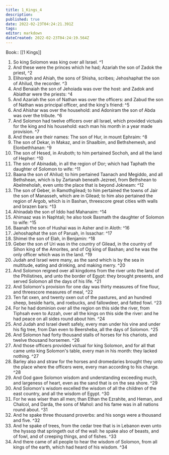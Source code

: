 ```yaml
---
title: 1_Kings_4
description: 
published: true
date: 2022-02-23T04:24:21.391Z
tags: 
editor: markdown
dateCreated: 2022-02-23T04:24:19.564Z
---
```


 Book:: [[1 Kings]]
 1. So king Solomon was king over all Israel. ^1
 2. And these were the princes which he had; Azariah the son of Zadok the priest, ^2
 3. Elihoreph and Ahiah, the sons of Shisha, scribes; Jehoshaphat the son of Ahilud, the recorder. ^3
 4. And Benaiah the son of Jehoiada was over the host: and Zadok and Abiathar were the priests: ^4
 5. And Azariah the son of Nathan was over the officers: and Zabud the son of Nathan was principal officer, and the king's friend: ^5
 6. And Ahishar was over the household: and Adoniram the son of Abda was over the tribute. ^6
 7. And Solomon had twelve officers over all Israel, which provided victuals for the king and his household: each man his month in a year made provision. ^7
 8. And these are their names: The son of Hur, in mount Ephraim: ^8
 9. The son of Dekar, in Makaz, and in Shaalbim, and Bethshemesh, and Elonbethhanan: ^9
 10. The son of Hesed, in Aruboth; to him pertained Sochoh, and all the land of Hepher: ^10
 11. The son of Abinadab, in all the region of Dor; which had Taphath the daughter of Solomon to wife: ^11
 12. Baana the son of Ahilud; to him pertained Taanach and Megiddo, and all Bethshean, which is by Zartanah beneath Jezreel, from Bethshean to Abelmeholah, even unto the place that is beyond Jokneam: ^12
 13. The son of Geber, in Ramothgilead; to him pertained the towns of Jair the son of Manasseh, which are in Gilead; to him also pertained the region of Argob, which is in Bashan, threescore great cities with walls and brazen bars: ^13
 14. Ahinadab the son of Iddo had Mahanaim: ^14
 15. Ahimaaz was in Naphtali; he also took Basmath the daughter of Solomon to wife: ^15
 16. Baanah the son of Hushai was in Asher and in Aloth: ^16
 17. Jehoshaphat the son of Paruah, in Issachar: ^17
 18. Shimei the son of Elah, in Benjamin: ^18
 19. Geber the son of Uri was in the country of Gilead, in the country of Sihon king of the Amorites, and of Og king of Bashan; and he was the only officer which was in the land. ^19
 20. Judah and Israel were many, as the sand which is by the sea in multitude, eating and drinking, and making merry. ^20
 21. And Solomon reigned over all kingdoms from the river unto the land of the Philistines, and unto the border of Egypt: they brought presents, and served Solomon all the days of his life. ^21
 22. And Solomon's provision for one day was thirty measures of fine flour, and threescore measures of meal, ^22
 23. Ten fat oxen, and twenty oxen out of the pastures, and an hundred sheep, beside harts, and roebucks, and fallowdeer, and fatted fowl. ^23
 24. For he had dominion over all the region on this side the river, from Tiphsah even to Azzah, over all the kings on this side the river: and he had peace on all sides round about him. ^24
 25. And Judah and Israel dwelt safely, every man under his vine and under his fig tree, from Dan even to Beersheba, all the days of Solomon. ^25
 26. And Solomon had forty thousand stalls of horses for his chariots, and twelve thousand horsemen. ^26
 27. And those officers provided victual for king Solomon, and for all that came unto king Solomon's table, every man in his month: they lacked nothing. ^27
 28. Barley also and straw for the horses and dromedaries brought they unto the place where the officers were, every man according to his charge. ^28
 29. And God gave Solomon wisdom and understanding exceeding much, and largeness of heart, even as the sand that is on the sea shore. ^29
 30. And Solomon's wisdom excelled the wisdom of all the children of the east country, and all the wisdom of Egypt. ^30
 31. For he was wiser than all men; than Ethan the Ezrahite, and Heman, and Chalcol, and Darda, the sons of Mahol: and his fame was in all nations round about. ^31
 32. And he spake three thousand proverbs: and his songs were a thousand and five. ^32
 33. And he spake of trees, from the cedar tree that is in Lebanon even unto the hyssop that springeth out of the wall: he spake also of beasts, and of fowl, and of creeping things, and of fishes. ^33
 34. And there came of all people to hear the wisdom of Solomon, from all kings of the earth, which had heard of his wisdom. ^34

